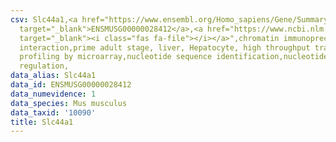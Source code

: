 ```yaml
---
csv: Slc44a1,<a href="https://www.ensembl.org/Homo_sapiens/Gene/Summary?db=core;g=ENSMUSG00000028412"
  target="_blank">ENSMUSG00000028412</a>,<a href="https://www.ncbi.nlm.nih.gov/pubmed/23834426"
  target="_blank"><i class="fas fa-file"></i></a>",chromatin immunoprecipitation assay,direct
  interaction,prime adult stage, liver, Hepatocyte, high throughput transcription
  profiling by microarray,nucleotide sequence identification,nucleotide sequence identification,transcriptional
  regulation,
data_alias: Slc44a1
data_id: ENSMUSG00000028412
data_numevidence: 1
data_species: Mus musculus
data_taxid: '10090'
title: Slc44a1
---
```

